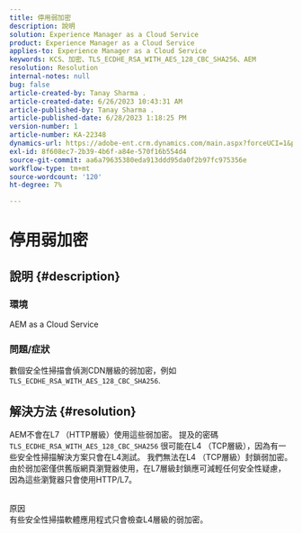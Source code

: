 ```yaml
---
title: 停用弱加密
description: 說明
solution: Experience Manager as a Cloud Service
product: Experience Manager as a Cloud Service
applies-to: Experience Manager as a Cloud Service
keywords: KCS、加密、TLS_ECDHE_RSA_WITH_AES_128_CBC_SHA256、AEM
resolution: Resolution
internal-notes: null
bug: false
article-created-by: Tanay Sharma .
article-created-date: 6/26/2023 10:43:31 AM
article-published-by: Tanay Sharma .
article-published-date: 6/28/2023 1:18:25 PM
version-number: 1
article-number: KA-22348
dynamics-url: https://adobe-ent.crm.dynamics.com/main.aspx?forceUCI=1&pagetype=entityrecord&etn=knowledgearticle&id=5e242c46-0e14-ee11-8f6e-6045bd006295
exl-id: 8f608ec7-2b39-4b6f-a84e-570f16b554d4
source-git-commit: aa6a79635380eda913ddd95da0f2b97fc975356e
workflow-type: tm+mt
source-wordcount: '120'
ht-degree: 7%

---
```


# 停用弱加密

## 說明 {#description}


### 環境

AEM as a Cloud Service

### 問題/症狀

數個安全性掃描會偵測CDN層級的弱加密，例如 `TLS_ECDHE_RSA_WITH_AES_128_CBC_SHA256`.


## 解決方法 {#resolution}


AEM不會在L7 （HTTP層級）使用這些弱加密。 提及的密碼 `TLS_ECDHE_RSA_WITH_AES_128_CBC_SHA256` 很可能在L4 （TCP層級），因為有一些安全性掃描解決方案只會在L4測試。 我們無法在L4 （TCP層級）封鎖弱加密。 由於弱加密僅供舊版網頁瀏覽器使用，在L7層級封鎖應可減輕任何安全性疑慮，因為這些瀏覽器只會使用HTTP/L7。


<br>原因<br>
有些安全性掃描軟體應用程式只會檢查L4層級的弱加密。
